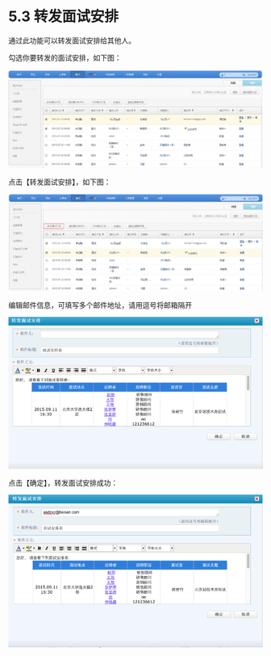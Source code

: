 # 5.3 转发面试安排

通过此功能可以转发面试安排给其他人。

勾选你要转发的面试安排，如下图：

![](image301.png)

点击【转发面试安排】，如下图：

![](image303.png)

编辑邮件信息，可填写多个邮件地址，请用逗号将邮箱隔开

![](image305.png)

点击【确定】，转发面试安排成功：

![](image307.png)


